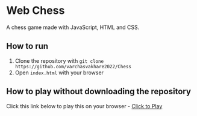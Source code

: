 # Web Chess 

A chess game made with JavaScript, HTML and CSS.

## How to run

1. Clone the repository with `git clone https://github.com/varchasvakhare2022/Chess`
2. Open `index.html` with your browser

## How to play without downloading the repository

Click this link below to play this on your browser -
[Click to Play](https://varchasvakhare2022.github.io/Chess/)
